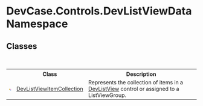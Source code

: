 # DevCase.Controls.DevListViewData Namespace
 




## Classes
&nbsp;<table><tr><th></th><th>Class</th><th>Description</th></tr><tr><td>![Public class](media/pubclass.gif "Public class")</td><td><a href="T_DevCase_Controls_DevListViewData_DevListViewItemCollection">DevListViewItemCollection</a></td><td>
Represents the collection of items in a <a href="T_DevCase_Controls_DevListView">DevListView</a> control or assigned to a ListViewGroup.</td></tr></table>&nbsp;
